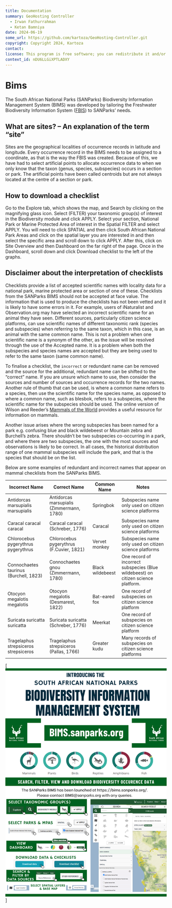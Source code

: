 ```yaml
---
title: Documentation
summary: GeoHosting Controller
  - Irwan Fathurrahman
  - Ketan Bamniya
date: 2024-06-19
some_url: https://github.com/kartoza/GeoHosting-Controller.git
copyright: Copyright 2024, Kartoza
contact:
license: This program is free software; you can redistribute it and/or modify it under the terms of the GNU Affero General Public License as published by the Free Software Foundation; either version 3 of the License, or (at your option) any later version.
context_id: nDU6LLGiXPTLADXY
---
```


# Bims

The South African National Parks (SANParks) Biodiversity Information Management System (BIMS) was developed by tailoring the Freshwater Biodiversity Information System ([FBIS](https://freshwaterbiodiversity.org/)) to SANParks’ needs.

## What are sites? – An explanation of the term “site”

Sites are the geographical localities of occurrence records in latitude and longitude. Every occurrence record in the BIMS needs to be assigned to a coordinate, as that is the way the FBIS was created. Because of this, we have had to select artificial points to allocate occurrence data to when we only know that the taxon (genus, species, subspecies) occurs in a section or park. The artificial points have been called centroids but are not always located at the centre of a section or park.

## How to download a checklist

Go to the Explore tab, which shows the map, and Search by clicking on the magnifying glass icon. Select (FILTER) your taxonomic group(s) of interest in the Biodiversity module and click APPLY. Select your section, National Park or Marine Protected Area of interest in the Spatial FILTER and select APPLY. You will need to click SPATIAL and then click South African National Park Areas and click on the spatial layer you are interested in and then select the specific area and scroll down to click APPLY. After this, click on Site Overview and then Dashboard on the far right of the page. Once in the Dashboard, scroll down and click Download checklist to the left of the graphs.

## Disclaimer about the interpretation of checklists

Checklists provide a list of accepted scientific names with locality data for a national park, marine protected area or section of one of these. Checklists from the SANParks BIMS should not be accepted at face value. The information that is used to produce the checklists has not been vetted and it is likely to have some errors in it. For example, users of iNaturalist and Observation.org may have selected an incorrect scientific name for an animal they have seen. Different sources, particularly citizen science platforms, can use scientific names of different taxonomic rank (species and subspecies) when referring to the same taxon, which in this case, is an animal with the same common name. This is not a problem when one scientific name is a synonym of the other, as the issue will be resolved through the use of the Accepted name. It is a problem when both the subspecies and species names are accepted but they are being used to refer to the same taxon (same common name).

To finalise a checklist, the `incorrect` or redundant name can be removed and the source for the additional, redundant name can be shifted to the “correct” name. If you are unsure which name to use, then consider the sources and number of sources and occurrence records for the two names. Another rule of thumb that can be used, is where a common name refers to a species, then use the scientific name for the species name, as opposed to where a common name, such as blesbok, refers to a subspecies, where the scientific name for the subspecies should be used. The online version of Wilson and Reeder’s [Mammals of the World](https://www.departments.bucknell.edu/biology/resources/msw3/) provides a useful resource for information on mammals.

Another issue arises where the wrong subspecies has been named for a park e.g. confusing blue and black wildebeest or Mountain zebra and Burchell’s zebra. There shouldn’t be two subspecies co-occurring in a park, and where there are two subspecies, the one with the most sources and observations is likely to be correct. In all cases, the historical distribution range of one mammal subspecies will include the park, and that is the species that should be on the list.

Below are some examples of redundant and incorrect names that appear on mammal checklists from the SANParks BIMS.

| Incorrect Name                           | Correct Name                                     | Common Name       | Notes |
|------------------------------------------|------------------------------------------------|-----------------|----------------------------------------------------------|
| Antidorcas marsupialis marsupialis      | Antidorcas marsupialis (Zimmermann, 1780)      | Springbok       | Subspecies name only used on citizen science platforms |
| Caracal caracal caracal                 | Caracal caracal (Schreber, 1776)               | Caracal         | Subspecies name only used on citizen science platforms |
| Chlorocebus pygerythrus pygerythrus      | Chlorocebus pygerythrus (F.Cuvier, 1821)       | Vervet monkey   | Subspecies name only used on citizen science platforms |
| Connochaetes taurinus (Burchell, 1823)   | Connochaetes gnou (Zimmermann, 1780)           | Black wildebeest | One record of incorrect subspecies (Blue wildebeest) on citizen science platform. |
| Otocyon megalotis megalotis              | Otocyon megalotis (Desmarest, 1822)            | Bat-eared fox   | One record of subspecies on citizen science platform |
| Suricata suricatta suricatta             | Suricata suricatta (Schreber, 1776)            | Meerkat         | One record of subspecies on citizen science platform |
| Tragelaphus strepsiceros strepsiceros    | Tragelaphus strepsiceros (Pallas, 1766)        | Greater kudu    | Many records of subspecies on citizen science platforms |

[![Bims](./img/bims-img-1.png)]
